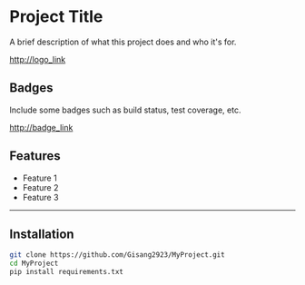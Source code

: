 # Project Title

A brief description of what this project does and who it's for.

[http://logo_link](http://logo_link)

## Badges

Include some badges such as build status, test coverage, etc.

[http://badge_link](http://badge_link)

## Features

- Feature 1
- Feature 2
- Feature 3

---

## Installation

```bash
git clone https://github.com/Gisang2923/MyProject.git
cd MyProject
pip install requirements.txt
